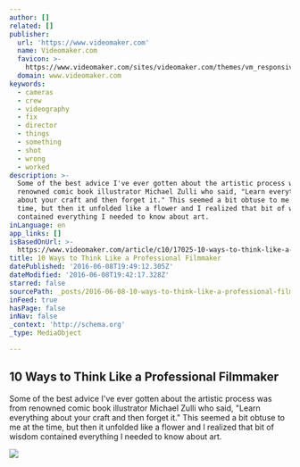 ```yaml
---
author: []
related: []
publisher:
  url: 'https://www.videomaker.com'
  name: Videomaker.com
  favicon: >-
    https://www.videomaker.com/sites/videomaker.com/themes/vm_responsive/favicon.ico
  domain: www.videomaker.com
keywords:
  - cameras
  - crew
  - videography
  - fix
  - director
  - things
  - something
  - shot
  - wrong
  - worked
description: >-
  Some of the best advice I've ever gotten about the artistic process was from
  renowned comic book illustrator Michael Zulli who said, "Learn everything
  about your craft and then forget it." This seemed a bit obtuse to me at the
  time, but then it unfolded like a flower and I realized that bit of wisdom
  contained everything I needed to know about art.
inLanguage: en
app_links: []
isBasedOnUrl: >-
  https://www.videomaker.com/article/c10/17025-10-ways-to-think-like-a-professional-filmmaker
title: 10 Ways to Think Like a Professional Filmmaker
datePublished: '2016-06-08T19:49:12.305Z'
dateModified: '2016-06-08T19:42:17.328Z'
starred: false
sourcePath: _posts/2016-06-08-10-ways-to-think-like-a-professional-filmmaker.md
inFeed: true
hasPage: false
inNav: false
_context: 'http://schema.org'
_type: MediaObject

---
```

<article style=""><h1>10 Ways to Think Like a Professional Filmmaker</h1><p>Some of the best advice I've ever gotten about the artistic process was from renowned comic book illustrator Michael Zulli who said, "Learn everything about your craft and then forget it." This seemed a bit obtuse to me at the time, but then it unfolded like a flower and I realized that bit of wisdom contained everything I needed to know about art.</p><img src="https://www.videomaker.com/sites/videomaker.com/files/articles/17025/330-C10-Basic-Training-PRIMARY.png" /></article>